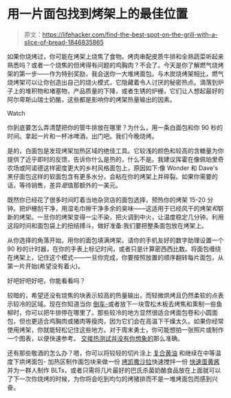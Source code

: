 # 用一片面包找到烤架上的最佳位置

> 原文：<https://lifehacker.com/find-the-best-spot-on-the-grill-with-a-slice-of-bread-1846835865>

如果你烧烤过，你可能在烤架上烧焦了食物。烤肉串配皮质牛排和全熟蔬菜听起来熟悉吗？或者一个烧焦的但烤得有问题的鸡胸肉？不会了。今天是你了解燃气烧烤架的第一步——作为特别奖励，我会送你一大堆烤面包。与木炭烧烤架相比，燃气烧烤架可以让你创造出自己的烧火模式，它隐藏着令人讨厌的秘密热点。滴落到炉子上的堆积物和堵塞物，产品质量的下降，或者生锈的炉栅，它们让人想起最好的阿尔卑斯山瑞士奶酪，这些都是影响你的烤架热量输出的因素。

Watch

你到底要怎么弄清楚把你的管牛排放在哪里？为什么，用一条白面包和你 90 秒的时间。拿起一片和一杯冰啤酒，出门吧。我们今晚烧烤。

是的，白面包是发现烤架加热区域的绝佳工具。它较浅的颜色和较高的含糖量为你提供了近乎即时的反馈，告诉你什么是热的，什么不是。我建议挥霍在像佩珀里奇农场或阿诺德这样密度更大的乡村风格面包上，原因如下:像 Wonder 和 Dave's 黑仔面包这样的软面包含有更多水分，会粘在你的烤架上并碎裂。如果你需要的话，等待销售，差异*是*值那额外的一美元。

既然你已经花了很多时间盯着当地杂货店的面包选择，预热你的烤架 15-20 分钟。把炉栅刮干净，用湿毛巾擦干净多余的臭味——这适用于已经风干的烤架*和*崭新的烤架。一旦你的烤架变得一尘不染，把火调到中火，让温度稳定几分钟。利用这段时间和面包袋上的扭结搏斗，做好准备:我们要把整条面包放在烤架上。

从你选择的角落开始，用你的面包填满烤架。请你的手机友好的数字助理设置一个 90 秒的计时器，在你的手表上标记时间，或者只是计算密西西比数。将面包缠绕在烤架上，记住这个模式——一旦你完成，你要按照放置的顺序翻转每片面包，从第一片开始(希望没有着火)。

好吧好吧好吧，你能看看吗？

较暗的，希望还没有烧焦的块表示较高的热量输出，而轻微烘烤且仍然柔软的点表示较冷的区域。现在你知道当你 [倒车-](https://heygrillhey.com/grilling-the-perfect-steak/)或者放下一块雪松木板去烤焦和熏制一些鱼柳时，你可以把牛排停在哪里了。那些较冷的地方显然很适合烤面包卷和小圆面包，但也更适合鸡胸肉或猪肉等瘦肉，因为它们会在高温下干燥太久。如果你经常使用烤架，你就能轻松记住这些地方。对于周末勇士，你可能想拍一张照片或制作一个图表，以便快速参考。 [交接热测试并没有你想象的](https://www.weber.com/US/en/grill-skills/mastering-charcoal/charcoal/measuring-heat-the-hand-test/weber-34145.html)那么准确。

还有那些敬酒的怎么办？嗯，你可以将较轻的切片涂上 [复合黄油](https://skillet.lifehacker.com/this-compound-butter-is-basically-duck-frosting-1838492514) 和继续在中等温度下烘烤面包- 加热区制作面包块来做一份 [烤凯撒沙拉](https://skillet.lifehacker.com/these-vegetables-actually-taste-better-burnt-1784522504)快速搅拌一份 [快速蛋黄酱](https://skillet.lifehacker.com/how-to-make-your-own-dukes-style-mayonnaise-1833804415) 并为一群人制作 BLTs，或者只需将几片最好的巴氏杀菌奶酪食品放在上面就可以了下一次你烧烤的时候，为你将会吃到均匀的烤猪排而不是一堆烤面包而感到兴奋。